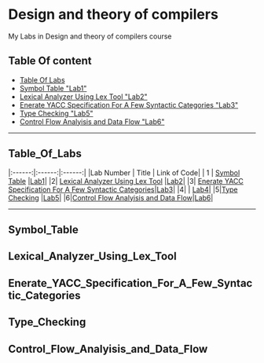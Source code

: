 # Design and theory of compilers
My Labs in Design and theory of compilers course

## Table Of content
   * [Table Of Labs](#Table_Of_Labs)
   * [Symbol Table "Lab1"](#Symbol_Table)
   * [Lexical Analyzer Using Lex Tool "Lab2"](#Lexical_Analyzer_Using_Lex_Tool)
   * [Enerate YACC Specification For A Few Syntactic Categories "Lab3"](#Enerate_YACC_Specification_For_A_Few_Syntactic_Categories)
   * [Type Checking "Lab5"](#Type_Checking)
   * [Control Flow Analyisis and Data Flow "Lab6"](#Control_Flow_Analyisis_and_Data_Flow)
 
<hr>

## Table_Of_Labs
|:------:|:------:|:------:|
|Lab Number | Title | Link of Code|
| 1 | [Symbol Table](#Symbol_Table) |[Lab1](https://github.com/FatimaALzahrani/Design-and-theory-of-compilers/blob/main/Lab1.cpp)|
|2| [Lexical Analyzer Using Lex Tool](#Lexical_Analyzer_Using_Lex_Tool) |[Lab2](https://github.com/FatimaALzahrani/Design-and-theory-of-compilers/blob/main/Lab2.c)|
|3| [Enerate YACC Specification For A Few Syntactic Categories](#Enerate_YACC_Specification_For_A_Few_Syntactic_Categories)|[Lab3](https://github.com/FatimaALzahrani/Design-and-theory-of-compilers/blob/main/Lab3.cpp)|
|4|  | [Lab4](https://github.com/FatimaALzahrani/Design-and-theory-of-compilers/blob/main/Lab4.cpp)|
|5|[Type Checking](#Type_Checking) |[Lab5](https://github.com/FatimaALzahrani/Design-and-theory-of-compilers/blob/main/Lab5.cpp)|
|6|[Control Flow Analyisis and Data Flow](#Control_Flow_Analyisis_and_Data_Flow)|[Lab6](https://github.com/FatimaALzahrani/Design-and-theory-of-compilers/blob/main/Lab6.cpp)|

<hr>

## Symbol_Table
## Lexical_Analyzer_Using_Lex_Tool
## Enerate_YACC_Specification_For_A_Few_Syntactic_Categories
## Type_Checking
## Control_Flow_Analyisis_and_Data_Flow
